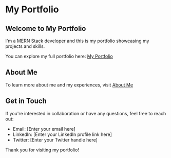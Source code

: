 # My Portfolio

## Welcome to My Portfolio

I'm a MERN Stack developer and this is my portfolio showcasing my projects and skills.

You can explore my full portfolio here: [My Portfolio](https://github.com/shahid-khan-dev/my-portfolio)

## About Me

To learn more about me and my experiences, visit [About Me](https://github.com/shahid-khan-dev/my-portfolio)

## Get in Touch

If you're interested in collaboration or have any questions, feel free to reach out:

- Email: [Enter your email here]
- LinkedIn: [Enter your LinkedIn profile link here]
- Twitter: [Enter your Twitter handle here]

Thank you for visiting my portfolio!
